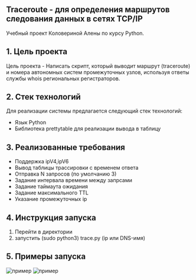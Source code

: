 ## Traceroute - для определения маршрутов следования данных в сетях TCP/IP
Учебный проект Коловериной Алены по курсу Python.

## 1. Цель проекта

Цель проекта - Написать скрипт, который выводит маршрут (traceroute) и номера автономных систем промежуточных узлов, используя ответы службы whois региональных регистраторов.


## 2. Стек технологий

Для реализации системы предлагается следующий стек технологий:

* Язык Python
* Библиотека prettytable для реализации вывода в таблицу


## 3. Реализованные требования

* Поддержка ipV4,ipV6
* Вывод таблицы трассировки с временем ответа 
* Отправка N запросов (по умолчанию 3)
* Задание интервала времени между запрсами
* Задание таймаута ожидания
* Задание максимального TTL
* Указание промежуточных ip

## 4. Инструкция запуска
1) Перейти в директории
2) запустить (sudo python3) trace.py (ip или DNS-имя)

## 5. Примеры запуска
![пример]()
![пример]()
